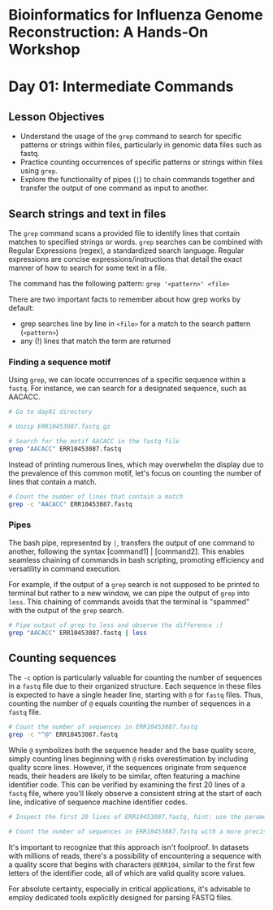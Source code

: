 # Bioinformatics for Influenza Genome Reconstruction: A Hands-On Workshop
# Day 01: Intermediate Commands

## Lesson Objectives
* Understand the usage of the `grep` command to search for specific patterns or strings within files, particularly in genomic data files such as fastq.
* Practice counting occurrences of specific patterns or strings within files using `grep`.
* Explore the functionality of pipes (`|`) to chain commands together and transfer the output of one command as input to another.

## Search strings and text in files
The `grep` command scans a provided file to identify lines that contain matches to specified strings or words. `grep` searches can be combined with Regular Expressions (regex), a standardized search language. Regular expressions are concise expressions/instructions that detail the exact manner of how to search for some text in a file.

The command has the following pattern:
`grep '<pattern>' <file>`

There are two important facts to remember about how grep works by default:
* grep searches line by line in `<file>` for a match to the search pattern (`<pattern>`)
* any (!) lines that match the term are returned

### Finding a sequence motif
Using `grep`, we can locate occurrences of a specific sequence within a `fastq`. For instance, we can search for a designated sequence, such as AACACC. 

```bash
# Go to day01 directory

# Unzip ERR10453087.fastq.gz

# Search for the motif AACACC in the fastq file
grep "AACACC" ERR10453087.fastq
```

Instead of printing numerous lines, which may overwhelm the display due to the prevalence of this common motif, let's focus on counting the number of lines that contain a match.

```bash
# Count the number of lines that contain a match
grep -c "AACACC" ERR10453087.fastq
```

### Pipes 
The bash pipe, represented by `|`, transfers the output of one command to another, following the syntax [command1] | [command2]. This enables seamless chaining of commands in bash scripting, promoting efficiency and versatility in command execution.

For example, if the output of a `grep` search is not supposed to be printed to terminal but rather to a new window, we can pipe the output of `grep` into `less`. This chaining of commands avoids that the terminal is "spammed" with the output of the `grep` search.

```bash
# Pipe output of grep to less and observe the difference :)
grep "AACACC" ERR10453087.fastq | less
```

## Counting sequences
The `-c` option is particularly valuable for counting the number of sequences in a `fastq` file due to their organized structure. Each sequence in these files is expected to have a single header line, starting with `@` for `fastq` files. Thus, counting the number of `@` equals counting the number of sequences in a `fastq` file.

```bash
# Count the number of sequences in ERR10453087.fastq
grep -c "^@" ERR10453087.fastq
```

While `@` symbolizes both the sequence header and the base quality score, simply counting lines beginning with `@` risks overestimation by including quality score lines. However, if the sequences originate from sequence reads, their headers are likely to be similar, often featuring a machine identifier code. This can be verified by examining the first 20 lines of a `fastq` file, where you'll likely observe a consistent string at the start of each line, indicative of sequence machine identifier codes.

```bash
# Inspect the first 20 lines of ERR10453087.fastq, hint: use the parameter -n

# Count the number of sequences in ERR10453087.fastq with a more precise search pattern

```

It's important to recognize that this approach isn't foolproof. In datasets with millions of reads, there's a possibility of encountering a sequence with a quality score that begins with characters `@ERR104`, similar to the first few letters of the identifier code, all of which are valid quality score values. 

For absolute certainty, especially in critical applications, it's advisable to employ dedicated tools explicitly designed for parsing FASTQ files.
